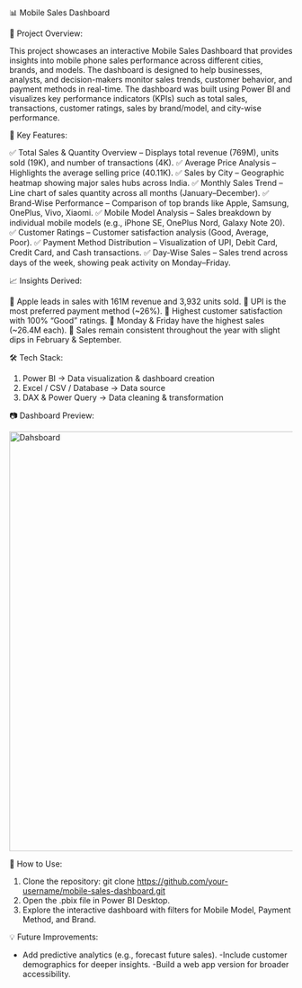 📊 Mobile Sales Dashboard

📌 Project Overview: 

This project showcases an interactive Mobile Sales Dashboard that provides insights into mobile phone sales performance across different cities, brands, and models. The dashboard is designed to help businesses, analysts, and decision-makers monitor sales trends, customer behavior, and payment methods in real-time.
The dashboard was built using Power BI and visualizes key performance indicators (KPIs) such as total sales, transactions, customer ratings, sales by brand/model, and city-wise performance.

🎯 Key Features:

✅ Total Sales & Quantity Overview – Displays total revenue (769M), units sold (19K), and number of transactions (4K).
✅ Average Price Analysis – Highlights the average selling price (40.11K).
✅ Sales by City – Geographic heatmap showing major sales hubs across India.
✅ Monthly Sales Trend – Line chart of sales quantity across all months (January–December).
✅ Brand-Wise Performance – Comparison of top brands like Apple, Samsung, OnePlus, Vivo, Xiaomi.
✅ Mobile Model Analysis – Sales breakdown by individual mobile models (e.g., iPhone SE, OnePlus Nord, Galaxy Note 20).
✅ Customer Ratings – Customer satisfaction analysis (Good, Average, Poor).
✅ Payment Method Distribution – Visualization of UPI, Debit Card, Credit Card, and Cash transactions.
✅ Day-Wise Sales – Sales trend across days of the week, showing peak activity on Monday–Friday.

📈 Insights Derived:

🔹 Apple leads in sales with 161M revenue and 3,932 units sold.
🔹 UPI is the most preferred payment method (~26%).
🔹 Highest customer satisfaction with 100% “Good” ratings.
🔹 Monday & Friday have the highest sales (~26.4M each).
🔹 Sales remain consistent throughout the year with slight dips in February & September.

🛠️ Tech Stack:

1. Power BI → Data visualization & dashboard creation
2. Excel / CSV / Database → Data source
3. DAX & Power Query → Data cleaning & transformation

📷 Dashboard Preview:

<img width="1364" height="747" alt="Dahsboard" src="https://github.com/user-attachments/assets/b93f9e51-faaf-4199-a2bd-85f027d26589" />

🚀 How to Use:

1. Clone the repository:
    git clone https://github.com/your-username/mobile-sales-dashboard.git
2. Open the .pbix file in Power BI Desktop.
3. Explore the interactive dashboard with filters for Mobile Model, Payment Method, and Brand.

💡 Future Improvements: 
- Add predictive analytics (e.g., forecast future sales).
-Include customer demographics for deeper insights.
-Build a web app version for broader accessibility.


